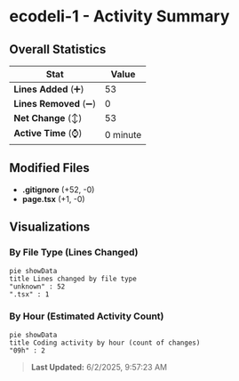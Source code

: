 # ecodeli-1 - Activity Summary 

## Overall Statistics

| Stat                   | Value                                                             |
| ---------------------- | ----------------------------------------------------------------- |
| **Lines Added** (➕)   | 53                                          |
| **Lines Removed** (➖) | 0                                        |
| **Net Change** (↕)    | 53                |
| **Active Time** (⌚)   | 0 minute |


## Modified Files
- **.gitignore** (+52, -0)
- **page.tsx** (+1, -0)

## Visualizations

### By File Type (Lines Changed)

```mermaid
pie showData
title Lines changed by file type
"unknown" : 52
".tsx" : 1
```

### By Hour (Estimated Activity Count)

```mermaid
pie showData
title Coding activity by hour (count of changes)
"09h" : 2
```


> **Last Updated:** 6/2/2025, 9:57:23 AM